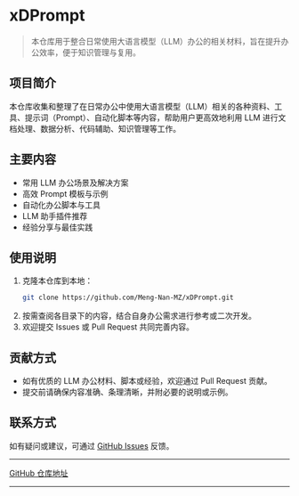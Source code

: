 # xDPrompt

> 本仓库用于整合日常使用大语言模型（LLM）办公的相关材料，旨在提升办公效率，便于知识管理与复用。

## 项目简介

本仓库收集和整理了在日常办公中使用大语言模型（LLM）相关的各种资料、工具、提示词（Prompt）、自动化脚本等内容，帮助用户更高效地利用 LLM 进行文档处理、数据分析、代码辅助、知识管理等工作。

## 主要内容

- 常用 LLM 办公场景及解决方案
- 高效 Prompt 模板与示例
- 自动化办公脚本与工具
- LLM 助手插件推荐
- 经验分享与最佳实践

## 使用说明

1. 克隆本仓库到本地：
   ```sh
   git clone https://github.com/Meng-Nan-MZ/xDPrompt.git
   ```
2. 按需查阅各目录下的内容，结合自身办公需求进行参考或二次开发。
3. 欢迎提交 Issues 或 Pull Request 共同完善内容。

## 贡献方式

- 如有优质的 LLM 办公材料、脚本或经验，欢迎通过 Pull Request 贡献。
- 提交前请确保内容准确、条理清晰，并附必要的说明或示例。

## 联系方式

如有疑问或建议，可通过 [GitHub Issues](https://github.com/Meng-Nan-MZ/xDPrompt/issues) 反馈。

---

[GitHub 仓库地址](https://github.com/Meng-Nan-MZ/xDPrompt)

---
